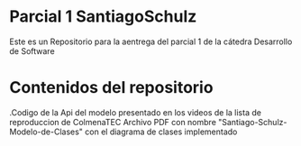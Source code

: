 # Parcial 1 SantiagoSchulz
 Este es un Repositorio para la aentrega del parcial 1 de la cátedra Desarrollo de Software
 # Contenidos del repositorio
 .Codigo de la Api del modelo presentado en los videos de la lista de reproduccion de ColmenaTEC
Archivo PDF con nombre "Santiago-Schulz-Modelo-de-Clases" con el diagrama de clases implementado

